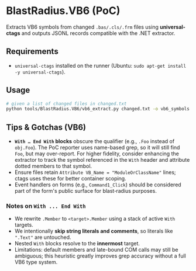 # BlastRadius.VB6 (PoC)

Extracts VB6 symbols from changed `.bas/.cls/.frm` files using **universal-ctags** and outputs JSONL records compatible with the .NET extractor.

## Requirements
- `universal-ctags` installed on the runner (Ubuntu: `sudo apt-get install -y universal-ctags`).

## Usage
```bash
# given a list of changed files in changed.txt
python tools/BlastRadius.VB6/vb6_extract.py changed.txt -o vb6_symbols.jsonl
```


## Tips & Gotchas (VB6)
- **`With … End With` blocks** obscure the qualifier (e.g., `.Foo` instead of `obj.Foo`). The PoC reporter uses name-based grep,
  so it will still find `Foo`, but may over-report. For higher fidelity, consider enhancing the extractor to track the symbol referenced
  in the `With` header and attribute dotted members to that symbol.
- Ensure files retain `Attribute VB_Name = "ModuleOrClassName"` lines; ctags uses these for better container scoping.
- Event handlers on forms (e.g., `Command1_Click`) should be considered part of the form's public surface for blast‑radius purposes.

### Notes on `With ... End With`

- We rewrite `.Member` to `<target>.Member` using a stack of active `With` targets.
- We intentionally **skip string literals and comments**, so literals like `".Text"` are untouched.
- Nested `With` blocks resolve to the **innermost** target.
- Limitations: default members and late-bound COM calls may still be ambiguous; this heuristic
  greatly improves grep accuracy without a full VB6 type system.
